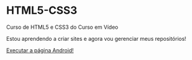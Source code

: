 # HTML5-CSS3
 Curso de HTML5 e CSS3 do Curso em Vídeo

 Estou aprendendo a criar sites e agora vou gerenciar meus repositórios!

<a href="https://github.com/ciriacomcs/HTML5-CSS3/tree/main/estudos/desafios/d001/index.html">Executar a página Android!</a>